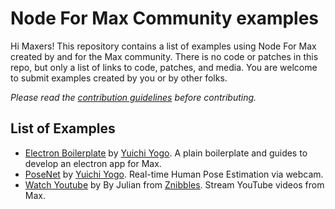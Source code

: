 # Node For Max Community examples

Hi Maxers! This repository contains a list of examples using Node For Max created by and for the Max community. There is no code or patches in this repo, but only a list of links to code, patches, and media. You are welcome to submit examples created by you or by other folks.

_Please read the [contribution guidelines](https://github.com/Cycling74/n4m-community/blob/master/CONTRIBUTING.md) before contributing._

## List of Examples

- [Electron Boilerplate](https://github.com/yuichkun/n4m-electron-ui) by [Yuichi Yogo](https://github.com/yuichkun). A plain boilerplate and guides to develop an electron app for Max.
- [PoseNet](https://github.com/Cycling74/n4m-examples/tree/f612e4f8005894e2308570fad89e0883d46bd020/posenet) by [Yuichi Yogo](https://github.com/yuichkun). Real-time Human Pose Estimation via webcam.
- [Watch Youtube](https://github.com/Cycling74/n4m-examples/tree/6f96aa8aef7716e6790f936baf7646d169e7dce1/watch-youtube) by By Julian from [Znibbles](https://www.znibbl.es/). Stream YouTube videos from Max.
